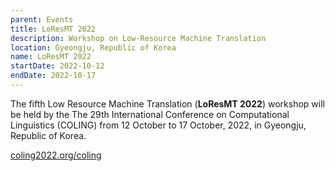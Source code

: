 ```yaml
---
parent: Events
title: LoResMT 2022
description: Workshop on Low-Resource Machine Translation
location: Gyeongju, Republic of Korea
name: LoResMT 2022
startDate: 2022-10-12
endDate: 2022-10-17
---
```


The fifth Low Resource Machine Translation (**LoResMT 2022**) workshop will be held by the The 29th International Conference on Computational Linguistics (COLING) from 12 October to 17 October, 2022, in Gyeongju, Republic of Korea.

[coling2022.org/coling](https://coling2022.org/coling)
